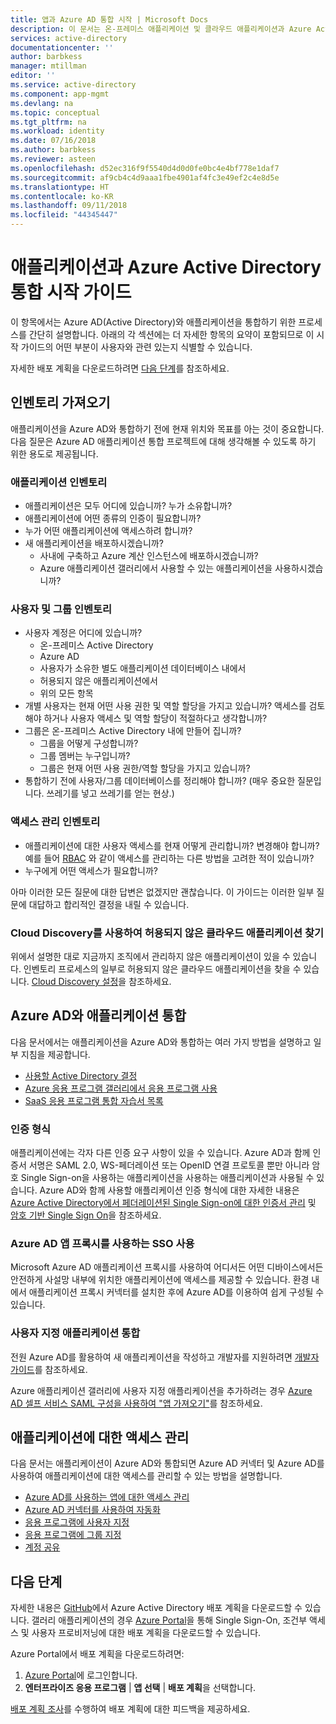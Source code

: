 ```yaml
---
title: 앱과 Azure AD 통합 시작 | Microsoft Docs
description: 이 문서는 온-프레미스 애플리케이션 및 클라우드 애플리케이션과 Azure Active Directory(AD)를 통합하는 시작 가이드입니다.
services: active-directory
documentationcenter: ''
author: barbkess
manager: mtillman
editor: ''
ms.service: active-directory
ms.component: app-mgmt
ms.devlang: na
ms.topic: conceptual
ms.tgt_pltfrm: na
ms.workload: identity
ms.date: 07/16/2018
ms.author: barbkess
ms.reviewer: asteen
ms.openlocfilehash: d52ec316f9f5540d4d0d0fe0bc4e4bf778e1daf7
ms.sourcegitcommit: af9cb4c4d9aaa1fbe4901af4fc3e49ef2c4e8d5e
ms.translationtype: HT
ms.contentlocale: ko-KR
ms.lasthandoff: 09/11/2018
ms.locfileid: "44345447"
---
```

# <a name="integrating-azure-active-directory-with-applications-getting-started-guide"></a>애플리케이션과 Azure Active Directory 통합 시작 가이드

이 항목에서는 Azure AD(Active Directory)와 애플리케이션을 통합하기 위한 프로세스를 간단히 설명합니다. 아래의 각 섹션에는 더 자세한 항목의 요약이 포함되므로 이 시작 가이드의 어떤 부분이 사용자와 관련 있는지 식별할 수 있습니다.

자세한 배포 계획을 다운로드하려면 [다음 단계](#next-steps)를 참조하세요.

## <a name="take-inventory"></a>인벤토리 가져오기
애플리케이션을 Azure AD와 통합하기 전에 현재 위치와 목표를 아는 것이 중요합니다.  다음 질문은 Azure AD 애플리케이션 통합 프로젝트에 대해 생각해볼 수 있도록 하기 위한 용도로 제공됩니다.

### <a name="application-inventory"></a>애플리케이션 인벤토리
* 애플리케이션은 모두 어디에 있습니까? 누가 소유합니까?
* 애플리케이션에 어떤 종류의 인증이 필요합니까?
* 누가 어떤 애플리케이션에 액세스하려 합니까?
* 새 애플리케이션을 배포하시겠습니까?
  * 사내에 구축하고 Azure 계산 인스턴스에 배포하시겠습니까?
  * Azure 애플리케이션 갤러리에서 사용할 수 있는 애플리케이션을 사용하시겠습니까?

### <a name="user-and-group-inventory"></a>사용자 및 그룹 인벤토리
* 사용자 계정은 어디에 있습니까?
  * 온-프레미스 Active Directory
  * Azure AD
  * 사용자가 소유한 별도 애플리케이션 데이터베이스 내에서
  * 허용되지 않은 애플리케이션에서
  * 위의 모든 항목
* 개별 사용자는 현재 어떤 사용 권한 및 역할 할당을 가지고 있습니까? 액세스를 검토해야 하거나 사용자 액세스 및 역할 할당이 적절하다고 생각합니까?
* 그룹은 온-프레미스 Active Directory 내에 만들어 집니까?
  * 그룹을 어떻게 구성합니까?
  * 그룹 멤버는 누구입니까?
  * 그룹은 현재 어떤 사용 권한/역할 할당을 가지고 있습니까?
* 통합하기 전에 사용자/그룹 데이터베이스를 정리해야 합니까?  (매우 중요한 질문입니다. 쓰레기를 넣고 쓰레기를 얻는 현상.)

### <a name="access-management-inventory"></a>액세스 관리 인벤토리
* 애플리케이션에 대한 사용자 액세스를 현재 어떻게 관리합니까? 변경해야 합니까?  예를 들어 [RBAC](../../role-based-access-control/role-assignments-portal.md) 와 같이 액세스를 관리하는 다른 방법을 고려한 적이 있습니까?
* 누구에게 어떤 액세스가 필요합니까?

아마 이러한 모든 질문에 대한 답변은 없겠지만 괜찮습니다.  이 가이드는 이러한 일부 질문에 대답하고 합리적인 결정을 내릴 수 있습니다.

### <a name="find-unsanctioned-cloud-applications-with-cloud-discovery"></a>Cloud Discovery를 사용하여 허용되지 않은 클라우드 애플리케이션 찾기

위에서 설명한 대로 지금까지 조직에서 관리하지 않은 애플리케이션이 있을 수 있습니다.  인벤토리 프로세스의 일부로 허용되지 않은 클라우드 애플리케이션을 찾을 수 있습니다. [Cloud Discovery 설정](/cloud-app-security/set-up-cloud-discovery)을 참조하세요.

## <a name="integrating-applications-with-azure-ad"></a>Azure AD와 애플리케이션 통합
다음 문서에서는 애플리케이션을 Azure AD와 통합하는 여러 가지 방법을 설명하고 일부 지침을 제공합니다.

* [사용할 Active Directory 결정](../fundamentals/active-directory-administer.md)
* [Azure 응용 프로그램 갤러리에서 응용 프로그램 사용](what-is-single-sign-on.md)
* [SaaS 응용 프로그램 통합 자습서 목록](../active-directory-saas-tutorial-list.md)

### <a name="authentication-types"></a>인증 형식
애플리케이션에는 각자 다른 인증 요구 사항이 있을 수 있습니다. Azure AD과 함께 인증서 서명은 SAML 2.0, WS-페더레이션 또는 OpenID 연결 프로토콜 뿐만 아니라 암호 Single Sign-on을 사용하는 애플리케이션을 사용하는 애플리케이션과 사용될 수 있습니다. Azure AD와 함께 사용할 애플리케이션 인증 형식에 대한 자세한 내용은 [Azure Active Directory에서 페더레이션된 Single Sign-on에 대한 인증서 관리](manage-certificates-for-federated-single-sign-on.md) 및 [암호 기반 Single Sign On](what-is-single-sign-on.md)을 참조하세요.

### <a name="enabling-sso-with-azure-ad-app-proxy"></a>Azure AD 앱 프록시를 사용하는 SSO 사용
Microsoft Azure AD 애플리케이션 프록시를 사용하여 어디서든 어떤 디바이스에서든 안전하게 사설망 내부에 위치한 애플리케이션에 액세스를 제공할 수 있습니다. 환경 내에서 애플리케이션 프록시 커넥터를 설치한 후에 Azure AD를 이용하여 쉽게 구성될 수 있습니다.

### <a name="integrating-custom-applications"></a>사용자 지정 애플리케이션 통합
전원 Azure AD를 활용하여 새 애플리케이션을 작성하고 개발자를 지원하려면 [개발자 가이드](../active-directory-applications-guiding-developers-for-lob-applications.md)를 참조하세요.

Azure 애플리케이션 갤러리에 사용자 지정 애플리케이션을 추가하려는 경우 [Azure AD 셀프 서비스 SAML 구성을 사용하여 "앱 가져오기"](https://cloudblogs.microsoft.com/enterprisemobility/2015/06/17/bring-your-own-app-with-azure-ad-self-service-saml-configuration-now-in-preview/)를 참조하세요.

## <a name="managing-access-to-applications"></a>애플리케이션에 대한 액세스 관리
다음 문서는 애플리케이션이 Azure AD와 통합되면 Azure AD 커넥터 및 Azure AD를 사용하여 애플리케이션에 대한 액세스를 관리할 수 있는 방법을 설명합니다.

* [Azure AD를 사용하는 앱에 대한 액세스 관리](what-is-access-management.md)
* [Azure AD 커넥터를 사용하여 자동화](user-provisioning.md)
* [응용 프로그램에 사용자 지정](../active-directory-applications-guiding-developers-assigning-users.md)
* [응용 프로그램에 그룹 지정](../active-directory-applications-guiding-developers-assigning-groups.md)
* [계정 공유](../active-directory-sharing-accounts.md)

## <a name="next-steps"></a>다음 단계
자세한 내용은 [GitHub](https://aka.ms/deploymentplans)에서 Azure Active Directory 배포 계획을 다운로드할 수 있습니다. 갤러리 애플리케이션의 경우 [Azure Portal](https://portal.azure.com)을 통해 Single Sign-On, 조건부 액세스 및 사용자 프로비저닝에 대한 배포 계획을 다운로드할 수 있습니다. 

Azure Portal에서 배포 계획을 다운로드하려면:

1. [Azure Portal](https://portal.azure.com)에 로그인합니다.
2. **엔터프라이즈 응용 프로그램** | **앱 선택** |  **배포 계획**을 선택합니다.

[배포 계획 조사](https://aka.ms/DeploymentPlanFeedback)를 수행하여 배포 계획에 대한 피드백을 제공하세요.
